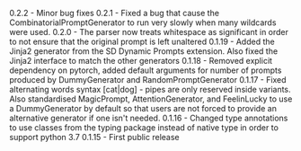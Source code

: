 0.2.2 - Minor bug fixes
0.2.1 - Fixed a bug that cause the CombinatorialPromptGenerator to run very slowly when many wildcards were used.
0.2.0 - The parser now treats whitespace as significant in order to not ensure that the original prompt is left unaltered
0.1.19 - Added the Jinja2 generator from the SD Dynamic Prompts extension. Also fixed the Jinja2 interface to match the other generators
0.1.18 - Removed explicit dependency on pytorch, added default arguments for number of prompts produced by DummyGenerator and RandomPromptGenerator
0.1.17 - Fixed alternating words syntax [cat|dog] - pipes are only reserved inside variants. Also standardised MagicPrompt, AttentionGenerator, and FeelinLucky to use a DummyGenerator by default so that users are not forced to provide an alternative generator if one isn't needed.
0.1.16 - Changed type annotations to use classes from the typing package instead of native type in order to support python 3.7
0.1.15 - First public release
